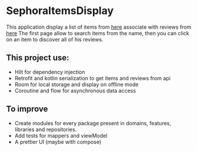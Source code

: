 # SephoraItemsDisplay
This application display a list of items from [here](https://sephoraandroid.github.io/testProject/items.json) associate with reviews from [here](https://sephoraandroid.github.io/testProject/reviews.json)
The first page allow to search items from the name, then you can click on an item to discover all of his reviews.

## This project use:

- Hilt for dependency injection
- Retrofit and kotlin serialization to get items and reviews from api
- Room for local storage and display on offline mode
- Coroutine and flow for asynchronous data access

## To improve
- Create modules for every package present in domains, features, libraries and repositories.  
- Add tests for mappers and viewModel
- A prettier UI (maybe with compose)